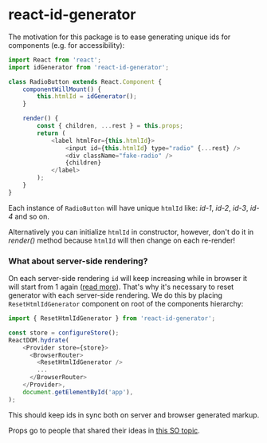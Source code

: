 # react-id-generator

The motivation for this package is to ease generating unique ids for components (e.g. for accessibility):


```javascript
import React from 'react';
import idGenerator from 'react-id-generator';

class RadioButton extends React.Component {
    componentWillMount() {
        this.htmlId = idGenerator();
    }

    render() {
        const { children, ...rest } = this.props;
        return (
            <label htmlFor={this.htmlId}>
                <input id={this.htmlId} type="radio" {...rest} />
                <div className="fake-radio" />
                {children}
            </label>
        );
    }
}
```

Each instance of `RadioButton` will have unique `htmlId` like: *id-1*, *id-2*, *id-3*, *id-4* and so on.

Alternatively you can initialize `htmlId` in constructor, however, don't do it in *render()* method because
`htmlId` will then change on each re-render!


### What about server-side rendering?

On each server-side rendering `id` will keep increasing while in browser it will start from 1 again
([read more](https://stackoverflow.com/a/45066550/4443323)). That's why it's necessary to reset generator with each server-side rendering. We do this by placing `ResetHtmlIdGenerator` component on root of the components hierarchy:

````javascript
import { ResetHtmlIdGenerator } from 'react-id-generator';

const store = configureStore();
ReactDOM.hydrate(
    <Provider store={store}>
      <BrowserRouter>
        <ResetHtmlIdGenerator />
        ...
      </BrowserRouter>
    </Provider>,
    document.getElementById('app'),
);
````

This should keep ids in sync both on server and browser generated markup.

Props go to people that shared their ideas in [this SO topic](https://stackoverflow.com/q/29420835/4443323).
